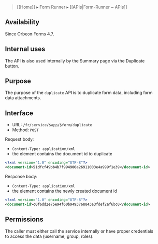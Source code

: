 > [[Home]] ▸ Form Runner ▸ [[APIs|Form-Runner ~ APIs]]

## Availability

Since Orbeon Forms 4.7.

## Internal uses

The API is also used internally by the Summary page via the Duplicate button.

## Purpose

The purpose of the `duplicate` API is to duplicate form data, including form data attachments.

## Interface

- URL: `/fr/service/$app/$form/duplicate`
- Method: `POST`

Request body:

- `Content-Type: application/xml`
- the element contains the document id to duplicate

```xml
<?xml version="1.0" encoding="UTF-8"?>
<document-id>51dfcf49bb4b7f994906a26911003e4a999f1e39</document-id>
```

Response body:

- `Content-Type: application/xml`
- the element contains the newly created document id

```xml
<?xml version="1.0" encoding="UTF-8"?>
<document-id>c0f6dd2e75e94f60b9493768843e3fdef2af6bc0</document-id>
```

## Permissions

The caller must either call the service internally or have proper credentials to access the data (username, group, roles).
